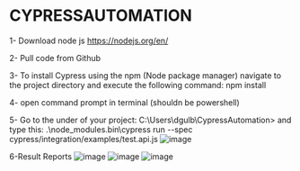 # CYPRESSAUTOMATION

1- Download node js https://nodejs.org/en/

2- Pull code from Github


3- To install Cypress using the npm (Node package manager) navigate to the project directory and execute the following command:
npm install

4- open command prompt in terminal (shouldn be powershell)

5- Go to the under of your project: C:\Users\dgulb\CypressAutomation>  and type this: .\node_modules\.bin\cypress run --spec cypress/integration/examples/test.api.js
![image](https://user-images.githubusercontent.com/62015829/138849042-2e8cf77f-aa01-4d66-87d9-5ebbf8e9bb97.png)


6-Result Reports
![image](https://user-images.githubusercontent.com/62015829/138849143-b0bac9b7-9428-497c-949a-b0b8fe2ddaa8.png)
![image](https://user-images.githubusercontent.com/62015829/138849263-9e025f02-5f36-4f1f-8fed-2e7f9eec5b27.png)
![image](https://user-images.githubusercontent.com/62015829/138849315-40c14842-2dbb-4bdc-b3f9-aeaa5a716f6f.png)





